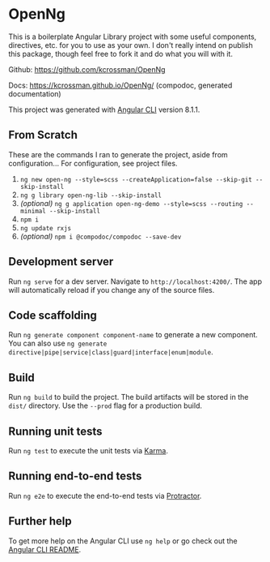 # OpenNg
This is a boilerplate Angular Library project with some useful components, directives, etc. for you to use as your own. I don't really intend on publish this package, though feel free to fork it and do what you will with it.

Github: https://github.com/kcrossman/OpenNg

Docs: https://kcrossman.github.io/OpenNg/ (compodoc, generated documentation)

This project was generated with [Angular CLI](https://github.com/angular/angular-cli) version 8.1.1.

## From Scratch
These are the commands I ran to generate the project, aside from configuration... For configuration, see project files.

1) `ng new open-ng --style=scss --createApplication=false --skip-git --skip-install`
2) `ng g library open-ng-lib --skip-install`
3) _(optional)_ `ng g application open-ng-demo --style=scss --routing --minimal --skip-install`
4) `npm i`
5) `ng update rxjs`
6) _(optional)_ `npm i @compodoc/compodoc --save-dev`

## Development server

Run `ng serve` for a dev server. Navigate to `http://localhost:4200/`. The app will automatically reload if you change any of the source files.

## Code scaffolding

Run `ng generate component component-name` to generate a new component. You can also use `ng generate directive|pipe|service|class|guard|interface|enum|module`.

## Build

Run `ng build` to build the project. The build artifacts will be stored in the `dist/` directory. Use the `--prod` flag for a production build.

## Running unit tests

Run `ng test` to execute the unit tests via [Karma](https://karma-runner.github.io).

## Running end-to-end tests

Run `ng e2e` to execute the end-to-end tests via [Protractor](http://www.protractortest.org/).

## Further help

To get more help on the Angular CLI use `ng help` or go check out the [Angular CLI README](https://github.com/angular/angular-cli/blob/master/README.md).
